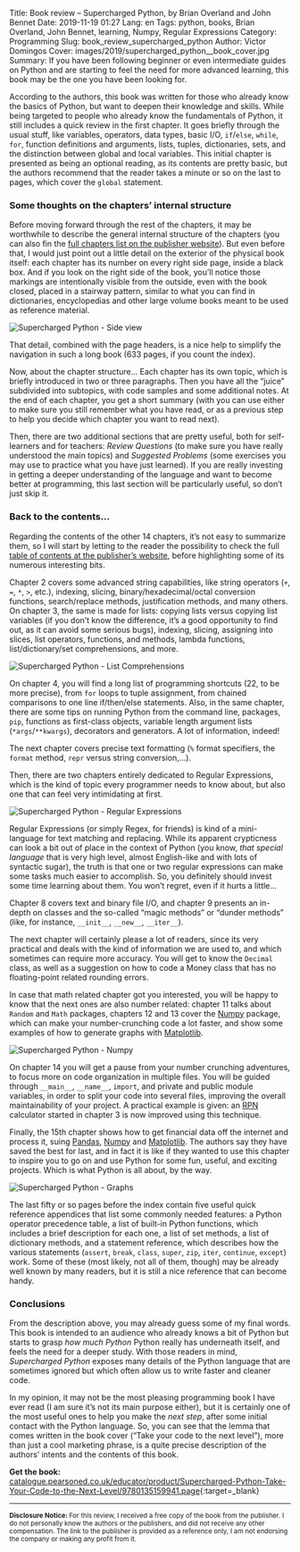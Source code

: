 Title: Book review – Supercharged Python, by Brian Overland and John Bennet
Date: 2019-11-19 01:27
Lang: en
Tags: python, books, Brian Overland, John Bennet, learning, Numpy, Regular Expressions
Category: Programming
Slug: book_review_supercharged_python
Author: Victor Domingos
Cover: images/2019/supercharged_python__book_cover.jpg
Summary: If you have been following beginner or even intermediate guides on Python and are starting to feel the need for more advanced learning, this book may be the one you have been looking for.


According to the authors, this book was written for those who already know the basics of Python, but want to deepen their knowledge and skills. While being targeted to people who already know the fundamentals of Python, it still includes a quick review in the first chapter. It goes briefly through the usual stuff, like variables, operators, data types, basic I/O, `if`/`else`, `while`, `for`, function definitions and arguments, lists, tuples, dictionaries, sets, and the distinction between global and local variables. This initial chapter is presented as being an optional reading, as its contents are pretty basic, but the authors recommend that the reader takes a minute or so on the last to pages, which cover the `global` statement.


### Some thoughts on the chapters’ internal structure
Before moving forward through the rest of the chapters, it may be worthwhile to describe the general internal structure of the chapters (you can also fin the [full chapters list on the publisher website](https://catalogue.pearsoned.co.uk/educator/product/Supercharged-Python-Take-Your-Code-to-the-Next-Level/9780135160244.page)). But even before that, I would just point out a little detail on the exterior of the physical book itself: each chapter has its number on every right side page, inside a black box. And if you look on the right side of the book, you’ll notice those markings are intentionally visible from the outside, even with the book closed, placed in a stairway pattern, similar to what you can find in dictionaries, encyclopedias and other large volume books meant to be used as reference material. 

![Supercharged Python - Side view]({static}/images/2019/supercharged__side_view.jpg)

That detail, combined with the page headers, is a nice help to simplify the navigation in such a long book (633 pages, if you count the index).

Now, about the chapter structure… Each chapter has its own topic, which is briefly introduced in two or three paragraphs. Then you have all the “juice” subdivided into subtopics, with code samples and some additional notes. At the end of each chapter, you get a short summary (with you can use either to make sure you still remember what you have read, or as a previous step to help you decide which chapter you want to read next).

Then, there are two additional sections that are pretty useful, both for self-learners and for teachers: *Review Questions* (to make sure you have really understood the main topics) and *Suggested Problems* (some exercises you may use to practice what you have just learned). If you are really investing in getting a deeper understanding of the language and want to become better at programming, this last section will be particularly useful, so don’t just skip it.


### Back to the contents…

Regarding the contents of the other 14 chapters, it’s not easy to summarize them, so I will start by letting to the reader the possibility to check the full [table of contents at the publisher’s website](https://catalogue.pearsoned.co.uk/educator/product/Supercharged-Python-Take-Your-Code-to-the-Next-Level/9780135160244.page), before highlighting some of its numerous interesting bits.

Chapter 2 covers some advanced string capabilities, like string operators (`+`, `=`, `*`, `>`, etc.), indexing, slicing, binary/hexadecimal/octal conversion functions, search/replace methods, justification methods, and many others. On chapter 3, the same is made for lists: copying lists versus copying list variables (if you don’t know the difference, it’s a good opportunity to find out, as it can avoid some serious bugs), indexing, slicing, assigning into slices, list operators, functions, and methods, lambda functions, list/dictionary/set comprehensions, and more.

![Supercharged Python - List Comprehensions]({static}/images/2019/supercharged_python__list_comprehensions.jpg)

On chapter 4, you will find a long list of programming shortcuts (22, to be more precise), from `for` loops to tuple assignment, from chained comparisons to one line if/then/else statements. Also, in the same chapter, there are some tips on running Python from the command line, packages, `pip`, functions as first-class objects, variable length argument lists (`*args`/`**kwargs`), decorators and generators. A lot of information, indeed!

The next chapter covers precise text formatting (`%` format specifiers, the `format` method, `repr` versus string conversion,…).

Then, there are two chapters entirely dedicated to Regular Expressions, which is the kind of topic every programmer needs to know about, but also one that can feel very intimidating at first. 

![Supercharged Python - Regular Expressions]({static}/images/2019/supercharged_python__regular_expressions.jpg)

Regular Expressions (or simply Regex, for friends) is kind of a mini-language for text matching and replacing. While its apparent crypticness can look a bit out of place in the context of Python (you know, *that special language* that is very high level, almost English-like and with lots of syntactic sugar), the truth is that one or two regular expressions can make some tasks much easier to accomplish. So, you definitely should invest some time learning about them. You won’t regret, even if it hurts a little…

Chapter 8 covers text and binary file I/O, and chapter 9 presents an in-depth on classes and the so-called “magic methods” or “dunder methods” (like, for instance, `__init__`, `__new__`, `__iter__`).

The next chapter will certainly please a lot of readers, since its very practical and deals with the kind of information we are used to, and which sometimes can require more accuracy. You will get to know the `Decimal` class, as well as a suggestion on how to code a Money class that has no floating-point related rounding errors.

In case that math related chapter got you interested, you will be happy to know that the next ones are also number related: chapter 11 talks about `Random` and `Math` packages, chapters 12 and 13 cover the [Numpy](https://numpy.org/) package, which can make your number-crunching code a lot faster, and show some examples of how to generate graphs with [Matplotlib](https://matplotlib.org/).

![Supercharged Python - Numpy]({static}/images/2019/supercharged_python__numpy.jpg)

On chapter 14 you will get a pause from your number crunching adventures, to focus more on code organization in multiple files. You will be guided through `__main__`, `__name__`, `import`, and private and public module variables, in order to split your code into several files, improving the overall maintainability of your project. A practical example is given: an [RPN](https://en.wikipedia.org/wiki/Reverse_Polish_notation) calculator started in chapter 3 is now improved using this technique.

Finally, the 15th chapter shows how to get financial data off the internet and process it, suing [Pandas](https://pandas.pydata.org/), [Numpy](https://numpy.org/) and [Matplotlib](https://matplotlib.org/). The authors say they have saved the best for last, and in fact it is like if they wanted to use this chapter to inspire you to go on and use Python for some fun, useful, and exciting projects. Which is what Python is all about, by the way.

![Supercharged Python - Graphs]({static}/images/2019/supercharged_python__graphs.jpg)

The last fifty or so pages before the index contain five useful quick reference appendices that list some commonly needed features: a Python operator precedence table, a list of built-in Python functions, which includes a brief description for each one, a list of set methods, a list of dictionary methods, and a statement reference, which describes how the various statements (`assert`, `break`, `class`, `super`, `zip`, `iter`, `continue`, `except`) work. Some of these (most likely, not all of them, though) may be already well known by many readers, but it is still a nice reference that can become handy.

### Conclusions 

From the description above, you may already guess some of my final words. This book is intended to an audience who already knows a bit of Python but starts to grasp *how much Python* Python really has underneath itself, and feels the need for a deeper study. With those readers in mind, *Supercharged Python* exposes many details of the Python language that are sometimes ignored but which often allow us to write faster and cleaner code. 

In my opinion, it may not be the most pleasing programming book I have ever read (I am sure it’s not its main purpose either), but it is certainly one of the most useful ones to help you make the *next step*, after some initial contact with the Python language. So, you can see that the lemma that comes written in the book cover (“Take your code to the next level”), more than just a cool marketing phrase, is a quite precise description of the authors’ intents and the contents of this book.

**Get the book:**  
[catalogue.pearsoned.co.uk/educator/product/Supercharged-Python-Take-Your-Code-to-the-Next-Level/9780135159941.page](https://catalogue.pearsoned.co.uk/educator/product/Supercharged-Python-Take-Your-Code-to-the-Next-Level/9780135159941.page){:target=_blank}

<hr ><small>
<strong>Disclosure Notice:  </strong>
For this review, I received a free copy of the book from the publisher. I do not personally know the authors or the publishers, and did not receive any other compensation. The link to the publisher is provided as a reference only, I am not endorsing the company or making any profit from it. 
</small>
